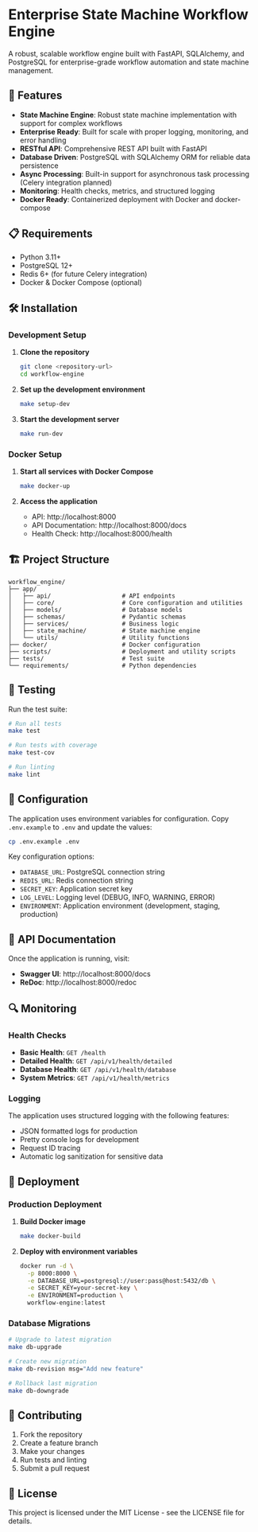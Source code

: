 # Enterprise State Machine Workflow Engine

A robust, scalable workflow engine built with FastAPI, SQLAlchemy, and PostgreSQL for enterprise-grade workflow automation and state machine management.

## 🚀 Features

- **State Machine Engine**: Robust state machine implementation with support for complex workflows
- **Enterprise Ready**: Built for scale with proper logging, monitoring, and error handling
- **RESTful API**: Comprehensive REST API built with FastAPI
- **Database Driven**: PostgreSQL with SQLAlchemy ORM for reliable data persistence
- **Async Processing**: Built-in support for asynchronous task processing (Celery integration planned)
- **Monitoring**: Health checks, metrics, and structured logging
- **Docker Ready**: Containerized deployment with Docker and docker-compose

## 📋 Requirements

- Python 3.11+
- PostgreSQL 12+
- Redis 6+ (for future Celery integration)
- Docker & Docker Compose (optional)

## 🛠️ Installation

### Development Setup

1. **Clone the repository**
   ```bash
   git clone <repository-url>
   cd workflow-engine
   ```

2. **Set up the development environment**
   ```bash
   make setup-dev
   ```

3. **Start the development server**
   ```bash
   make run-dev
   ```

### Docker Setup

1. **Start all services with Docker Compose**
   ```bash
   make docker-up
   ```

2. **Access the application**
   - API: http://localhost:8000
   - API Documentation: http://localhost:8000/docs
   - Health Check: http://localhost:8000/health

## 🏗️ Project Structure

```
workflow_engine/
├── app/
│   ├── api/                    # API endpoints
│   ├── core/                   # Core configuration and utilities
│   ├── models/                 # Database models
│   ├── schemas/                # Pydantic schemas
│   ├── services/               # Business logic
│   ├── state_machine/          # State machine engine
│   └── utils/                  # Utility functions
├── docker/                     # Docker configuration
├── scripts/                    # Deployment and utility scripts
├── tests/                      # Test suite
└── requirements/               # Python dependencies
```

## 🧪 Testing

Run the test suite:

```bash
# Run all tests
make test

# Run tests with coverage
make test-cov

# Run linting
make lint
```

## 🔧 Configuration

The application uses environment variables for configuration. Copy `.env.example` to `.env` and update the values:

```bash
cp .env.example .env
```

Key configuration options:

- `DATABASE_URL`: PostgreSQL connection string
- `REDIS_URL`: Redis connection string
- `SECRET_KEY`: Application secret key
- `LOG_LEVEL`: Logging level (DEBUG, INFO, WARNING, ERROR)
- `ENVIRONMENT`: Application environment (development, staging, production)

## 📖 API Documentation

Once the application is running, visit:

- **Swagger UI**: http://localhost:8000/docs
- **ReDoc**: http://localhost:8000/redoc

## 🔍 Monitoring

### Health Checks

- **Basic Health**: `GET /health`
- **Detailed Health**: `GET /api/v1/health/detailed`
- **Database Health**: `GET /api/v1/health/database`
- **System Metrics**: `GET /api/v1/health/metrics`

### Logging

The application uses structured logging with the following features:

- JSON formatted logs for production
- Pretty console logs for development
- Request ID tracing
- Automatic log sanitization for sensitive data

## 🚢 Deployment

### Production Deployment

1. **Build Docker image**
   ```bash
   make docker-build
   ```

2. **Deploy with environment variables**
   ```bash
   docker run -d \
     -p 8000:8000 \
     -e DATABASE_URL=postgresql://user:pass@host:5432/db \
     -e SECRET_KEY=your-secret-key \
     -e ENVIRONMENT=production \
     workflow-engine:latest
   ```

### Database Migrations

```bash
# Upgrade to latest migration
make db-upgrade

# Create new migration
make db-revision msg="Add new feature"

# Rollback last migration
make db-downgrade
```

## 🤝 Contributing

1. Fork the repository
2. Create a feature branch
3. Make your changes
4. Run tests and linting
5. Submit a pull request

## 📄 License

This project is licensed under the MIT License - see the LICENSE file for details.